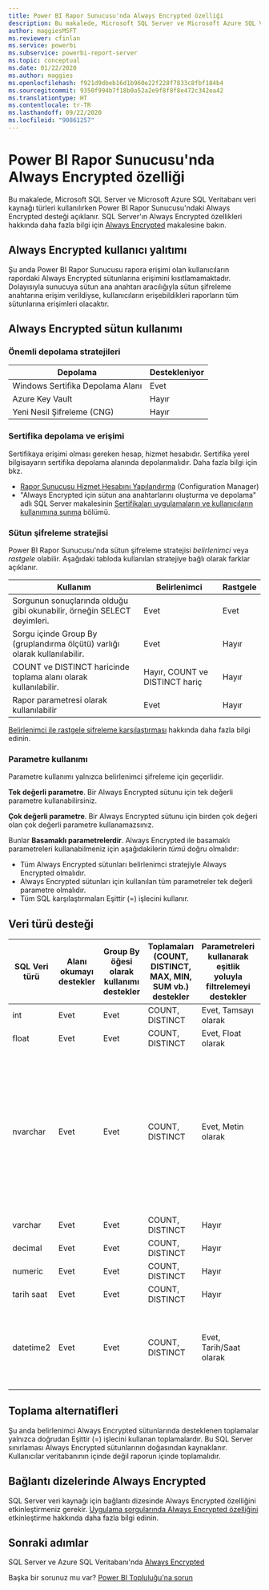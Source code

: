 ```yaml
---
title: Power BI Rapor Sunucusu'nda Always Encrypted özelliği
description: Bu makalede, Microsoft SQL Server ve Microsoft Azure SQL Veritabanı veri kaynağı türleri kullanılırken Power BI Rapor Sunucusu'ndaki Always Encrypted desteği açıklanır.
author: maggiesMSFT
ms.reviewer: cfinlan
ms.service: powerbi
ms.subservice: powerbi-report-server
ms.topic: conceptual
ms.date: 01/22/2020
ms.author: maggies
ms.openlocfilehash: f921d9dbeb16d1b960e22f228f7833c8fbf184b4
ms.sourcegitcommit: 9350f994b7f18b0a52a2e9f8f8f8e472c342ea42
ms.translationtype: HT
ms.contentlocale: tr-TR
ms.lasthandoff: 09/22/2020
ms.locfileid: "90861257"
---
```

# <a name="always-encrypted-in-power-bi-report-server"></a>Power BI Rapor Sunucusu'nda Always Encrypted özelliği

Bu makalede, Microsoft SQL Server ve Microsoft Azure SQL Veritabanı veri kaynağı türleri kullanılırken Power BI Rapor Sunucusu'ndaki Always Encrypted desteği açıklanır. SQL Server'ın Always Encrypted özellikleri hakkında daha fazla bilgi için [Always Encrypted](/sql/relational-databases/security/encryption/always-encrypted-database-engine) makalesine bakın.

## <a name="always-encrypted-user-isolation"></a>Always Encrypted kullanıcı yalıtımı

Şu anda Power BI Rapor Sunucusu rapora erişimi olan kullanıcıların rapordaki Always Encrypted sütunlarına erişimini kısıtlamamaktadır.  Dolayısıyla sunucuya sütun ana anahtarı aracılığıyla sütun şifreleme anahtarına erişim verildiyse, kullanıcıların erişebildikleri raporların tüm sütunlarına erişimleri olacaktır.

## <a name="always-encrypted-column-usage"></a>Always Encrypted sütun kullanımı

### <a name="key-storage-strategies"></a>Önemli depolama stratejileri

|Depolama  |Destekleniyor  |
|---------|---------|
|Windows Sertifika Depolama Alanı | Evet |
|Azure Key Vault | Hayır |
| Yeni Nesil Şifreleme (CNG) | Hayır |

### <a name="certificate-storage-and-access"></a>Sertifika depolama ve erişimi

Sertifikaya erişimi olması gereken hesap, hizmet hesabıdır. Sertifika yerel bilgisayarın sertifika depolama alanında depolanmalıdır. Daha fazla bilgi için bkz.

- [Rapor Sunucusu Hizmet Hesabını Yapılandırma](/sql/reporting-services/install-windows/configure-the-report-server-service-account-ssrs-configuration-manager) (Configuration Manager)
- "Always Encrypted için sütun ana anahtarlarını oluşturma ve depolama" adlı SQL Server makalesinin [Sertifikaları uygulamaların ve kullanıcıların kullanımına sunma](/sql/relational-databases/security/encryption/create-and-store-column-master-keys-always-encrypted#making-certificates-available-to-applications-and-users) bölümü.

### <a name="column-encryption-strategy"></a>Sütun şifreleme stratejisi

Power BI Rapor Sunucusu'nda sütun şifreleme stratejisi *belirlenimci* veya *rastgele* olabilir. Aşağıdaki tabloda kullanılan stratejiye bağlı olarak farklar açıklanır.

|Kullanım  |Belirlenimci  |Rastgele  |
|---------|---------|---------|
|Sorgunun sonuçlarında olduğu gibi okunabilir, örneğin SELECT deyimleri. | Evet  | Evet  |
|Sorgu içinde Group By (gruplandırma ölçütü) varlığı olarak kullanılabilir. | Evet | Hayır |
|COUNT ve DISTINCT haricinde toplama alanı olarak kullanılabilir. | Hayır, COUNT ve DISTINCT hariç | Hayır |
|Rapor parametresi olarak kullanılabilir | Evet | Hayır |

[Belirlenimci ile rastgele şifreleme karşılaştırması](/sql/relational-databases/security/encryption/always-encrypted-database-engine#selecting--deterministic-or-randomized-encryption) hakkında daha fazla bilgi edinin.

### <a name="parameter-usage"></a>Parametre kullanımı

Parametre kullanımı yalnızca belirlenimci şifreleme için geçerlidir.

**Tek değerli parametre**.  Bir Always Encrypted sütunu için tek değerli parametre kullanabilirsiniz.

**Çok değerli parametre**. Bir Always Encrypted sütunu için birden çok değeri olan çok değerli parametre kullanamazsınız.

Bunlar **Basamaklı parametrelerdir**. Always Encrypted ile basamaklı parametreleri kullanabilmeniz için aşağıdakilerin *tümü* doğru olmalıdır:

- Tüm Always Encrypted sütunları belirlenimci stratejiyle Always Encrypted olmalıdır.
- Always Encrypted sütunları için kullanılan tüm parametreler tek değerli parametre olmalıdır.
- Tüm SQL karşılaştırmaları Eşittir (=) işlecini kullanır.

## <a name="datatype-support"></a>Veri türü desteği

| SQL Veri türü | Alanı okumayı destekler | Group By öğesi olarak kullanımı destekler | Toplamaları (COUNT, DISTINCT, MAX, MIN, SUM vb.) destekler | Parametreleri kullanarak eşitlik yoluyla filtrelemeyi destekler | Notlar |
| --- | --- | --- | --- | --- | --- |
| int | Evet | Evet | COUNT, DISTINCT | Evet, Tamsayı olarak |   |
| float | Evet | Evet | COUNT, DISTINCT | Evet, Float olarak |   |
| nvarchar | Evet | Evet | COUNT, DISTINCT | Evet, Metin olarak | Belirlenimci şifrelemede, karakter sütunları için binary2 sıralama düzeninde bir sütun harmanlama kullanılmalıdır. Ayrıntılar için SQL Server [Always Encrypted](/sql/relational-databases/security/encryption/always-encrypted-database-engine#selecting--deterministic-or-randomized-encryption) makalesine bakın.  |
| varchar | Evet | Evet | COUNT, DISTINCT | Hayır |   |
| decimal | Evet | Evet | COUNT, DISTINCT | Hayır |   |
| numeric | Evet | Evet | COUNT, DISTINCT | Hayır |   |
| tarih saat | Evet | Evet | COUNT, DISTINCT | Hayır |   |
| datetime2 | Evet | Evet | COUNT, DISTINCT | Evet, Tarih/Saat olarak | Sütunun milisaniye duyarlığı yoksa (diğer bir deyişle datetime2(0) değilse) desteklenir |

## <a name="aggregation-alternatives"></a>Toplama alternatifleri

Şu anda belirlenimci Always Encrypted sütunlarında desteklenen toplamalar yalnızca doğrudan Eşittir (=) işlecini kullanan toplamalardır. Bu SQL Server sınırlaması Always Encrypted sütunlarının doğasından kaynaklanır. Kullanıcılar veritabanının içinde değil raporun içinde toplamalıdır.

## <a name="always-encrypted-in-connection-strings"></a>Bağlantı dizelerinde Always Encrypted

SQL Server veri kaynağı için bağlantı dizesinde Always Encrypted özelliğini etkinleştirmeniz gerekir. [Uygulama sorgularında Always Encrypted özelliğini](/sql/relational-databases/security/encryption/develop-using-always-encrypted-with-net-framework-data-provider#enabling-always-encrypted-for-application-queries) etkinleştirme hakkında daha fazla bilgi edinin.

## <a name="next-steps"></a>Sonraki adımlar

SQL Server ve Azure SQL Veritabanı'nda [Always Encrypted](/sql/relational-databases/security/encryption/always-encrypted-database-engine)

Başka bir sorunuz mu var? [Power BI Topluluğu'na sorun](https://community.powerbi.com/)